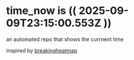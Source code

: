 # time_now is (( 2025-09-09T23:15:00.553Z ))

an automated repo that shows the currnent time

inspired by [breakingheatmap](https://github.com/breakingheatmap/breakingheatmap)